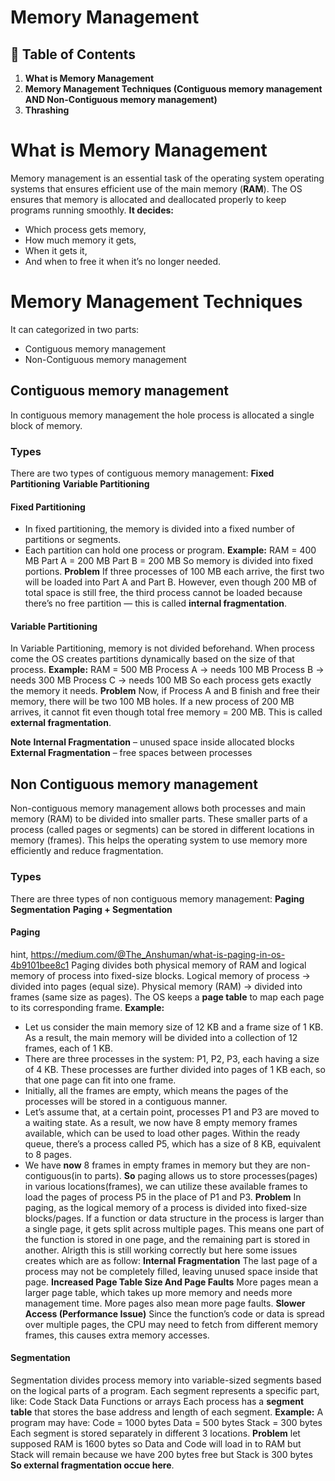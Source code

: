 # **Memory Management**

## 📑 Table of Contents


1. **What is Memory Management**
2. **Memory Management Techniques (Contiguous memory management AND Non-Contiguous memory management)**
3. **Thrashing**




# What is Memory Management
Memory management is an essential task of the operating system operating systems that ensures efficient use of the main memory (**RAM**). The OS ensures that memory is allocated and deallocated properly to keep programs running smoothly.
**It decides:**
- Which process gets memory,
- How much memory it gets,
- When it gets it,
- And when to free it when it’s no longer needed.






# Memory Management Techniques
It can categorized in two parts:
- Contiguous memory management
- Non-Contiguous memory management


## Contiguous memory management
In contiguous memory management the hole process is allocated a single block of memory.
### Types
There are two types of contiguous memory management:
**Fixed Partitioning**
**Variable Partitioning**


#### Fixed Partitioning
- In fixed partitioning, the memory is divided into a fixed number of partitions or segments.
- Each partition can hold one process or program.
**Example:**
RAM = 400 MB
Part A = 200 MB
Part B = 200 MB
So memory is divided into fixed portions.
**Problem**
If three processes of 100 MB each arrive, the first two will be loaded into Part A and Part B.
However, even though 200 MB of total space is still free, the third process cannot be loaded because there’s no free partition — this is called **internal fragmentation**.


#### Variable Partitioning
In Variable Partitioning, memory is not divided beforehand.
When process come the OS creates partitions dynamically based on the size of that process.
**Example:**
RAM = 500 MB
Process A → needs 100 MB
Process B → needs 300 MB
Process C → needs 100 MB
So each process gets exactly the memory it needs.
**Problem**
Now, if Process A and B finish and free their memory, there will be two 100 MB holes. If a new process of 200 MB arrives, it cannot fit even though total free memory = 200 MB.
This is called **external fragmentation**.

**Note**
**Internal Fragmentation** – unused space inside allocated blocks
**External Fragmentation** – free spaces between processes





## Non Contiguous memory management
Non-contiguous memory management allows both processes and main memory (RAM) to be divided into smaller parts.
These smaller parts of a process (called pages or segments) can be stored in different locations in memory (frames).
This helps the operating system to use memory more efficiently and reduce fragmentation.
### Types
There are three types of non contiguous memory management:
**Paging**
**Segmentation**
**Paging + Segmentation**


#### Paging
hint, https://medium.com/@The_Anshuman/what-is-paging-in-os-4b9101bee8c1
Paging divides both physical memory of RAM and logical memory of process into fixed-size blocks.
Logical memory of process  → divided into pages (equal size).
Physical memory (RAM) → divided into frames (same size as pages).
The OS keeps a **page table** to map each page to its corresponding frame.
**Example:**
- Let us consider the main memory size of 12 KB and a frame size of 1 KB. As a result, the main memory will be divided into a collection of 12 frames, each of 1 KB.
- There are three processes in the system: P1, P2, P3, each having a size of 4 KB. These processes are further divided into pages of 1 KB each, so that one page can fit into one frame.
- Initially, all the frames are empty, which means the pages of the processes will be stored in a contiguous manner.
- Let’s assume that, at a certain point, processes P1 and P3 are moved to a waiting state. As a result, we now have 8 empty memory frames available, which can be used to load other pages. Within the ready queue, there’s a process called P5, which has a size of 8 KB, equivalent to 8 pages.
- We have **now** 8 frames in empty frames in memory but they are non-contiguous(in to parts). **So** paging allows us to store processes(pages) in various locations(frames), we can utilize these available frames to load the pages of process P5 in the place of P1 and P3.
**Problem**
In paging, as the logical memory of a process is divided into fixed-size blocks/pages. If a function or data structure in the process is larger than a single page, it gets split across multiple pages. This means one part of the function is stored in one page, and the remaining part is stored in another.
Alrigth this is still working correctly but here some issues creates which are as follow:
**Internal Fragmentation**
The last page of a process may not be completely filled, leaving unused space inside that page.
**Increased Page Table Size And Page Faults**
More pages mean a larger page table, which takes up more memory and needs more management time.
More pages also mean more page faults.
**Slower Access (Performance Issue)**
Since the function’s code or data is spread over multiple pages, the CPU may need to fetch from different memory frames, this causes extra memory accesses.


#### Segmentation
Segmentation divides process memory into variable-sized segments based on the logical parts of a program.
Each segment represents a specific part, like:
Code
Stack
Data
Functions or arrays
Each process has a **segment table** that stores the base address and length of each segment.
**Example:**
A program may have:
Code = 1000 bytes
Data = 500 bytes
Stack = 300 bytes
Each segment is stored separately in different 3 locations.
**Problem**
let supposed RAM is 1600 bytes so Data and Code will load in to RAM but Stack will remain because we have 200 bytes free but Stack is 300 bytes **So external fragmentation occue here**.